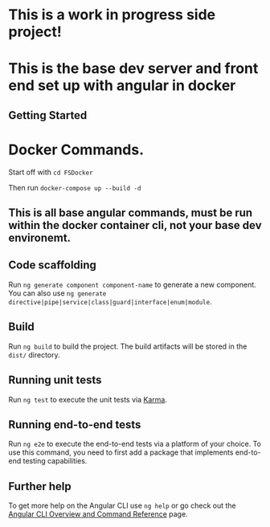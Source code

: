 # This is a work in progress side project!
# This is the base dev server and front end set up with angular in docker


## Getting Started

# Docker Commands.

Start off with 
`cd FSDocker`

Then run 
`docker-compose up --build -d`

## This is all base angular commands, must be run within the docker container cli, not your base dev environemt. 

## Code scaffolding

Run `ng generate component component-name` to generate a new component. You can also use `ng generate directive|pipe|service|class|guard|interface|enum|module`.

## Build

Run `ng build` to build the project. The build artifacts will be stored in the `dist/` directory.

## Running unit tests

Run `ng test` to execute the unit tests via [Karma](https://karma-runner.github.io).

## Running end-to-end tests

Run `ng e2e` to execute the end-to-end tests via a platform of your choice. To use this command, you need to first add a package that implements end-to-end testing capabilities.

## Further help

To get more help on the Angular CLI use `ng help` or go check out the [Angular CLI Overview and Command Reference](https://angular.io/cli) page.
